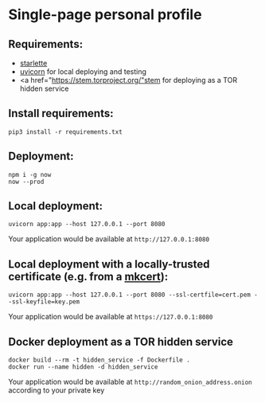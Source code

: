 # Single-page personal profile

## Requirements:
- <a href="https://github.com/encode/starlette">starlette<a>
- <a href="https://github.com/encode/uvicorn">uvicorn</a> for local deploying and testing
- <a href="https://stem.torproject.org/"stem</a> for deploying as a TOR hidden service

## Install requirements:
```shell
pip3 install -r requirements.txt
```

## Deployment:
```shell
npm i -g now
now --prod
```

## Local deployment:
```shell
uvicorn app:app --host 127.0.0.1 --port 8080
```
Your application would be available at `http://127.0.0.1:8080`


## Local deployment with a locally-trusted certificate (e.g. from a <a href="https://github.com/FiloSottile/mkcert">mkcert</a>):
```shell 
uvicorn app:app --host 127.0.0.1 --port 8080 --ssl-certfile=cert.pem --ssl-keyfile=key.pem
```
Your application would be available at `https://127.0.0.1:8080`


## Docker deployment as a TOR hidden service
```shell
docker build --rm -t hidden_service -f Dockerfile .
docker run --name hidden -d hidden_service
```

Your application would be available at `http://random_onion_address.onion` according to your private key